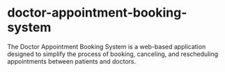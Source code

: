 # doctor-appointment-booking-system
The Doctor Appointment Booking System is a web-based application designed to simplify the process of booking, canceling, and rescheduling appointments between patients and doctors.
